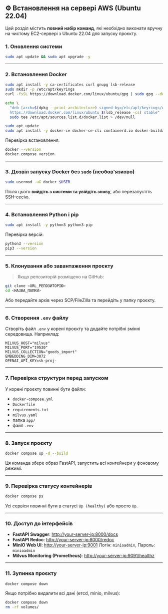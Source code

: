 ## ⚙️ Встановлення на сервері AWS (Ubuntu 22.04)

Цей розділ містить **повний набір команд**, які необхідно виконати вручну на чистому EC2-сервері з Ubuntu 22.04 для запуску проєкту.

### 1. Оновлення системи

```bash
sudo apt update && sudo apt upgrade -y
```

---

### 2. Встановлення Docker

```bash
sudo apt install -y ca-certificates curl gnupg lsb-release
sudo mkdir -p /etc/apt/keyrings
curl -fsSL https://download.docker.com/linux/ubuntu/gpg | sudo gpg --dearmor -o /etc/apt/keyrings/docker.gpg

echo \
  "deb [arch=$(dpkg --print-architecture) signed-by=/etc/apt/keyrings/docker.gpg] \
  https://download.docker.com/linux/ubuntu $(lsb_release -cs) stable" | \
  sudo tee /etc/apt/sources.list.d/docker.list > /dev/null

sudo apt update
sudo apt install -y docker-ce docker-ce-cli containerd.io docker-buildx-plugin docker-compose-plugin
```

Перевірка встановлення:

```bash
docker --version
docker compose version
```

---

### 3. Дозвіл запуску Docker без `sudo` (необов'язково)

```bash
sudo usermod -aG docker $USER
```

Після цього **вийдіть з системи та увійдіть знову**, або перезапустіть SSH-сесію.

---

### 4. Встановлення Python і pip

```bash
sudo apt install -y python3 python3-pip
```

Перевірка версій:

```bash
python3 --version
pip3 --version
```

---

### 5. Клонування або завантаження проєкту

> Якщо репозиторій розміщено на GitHub:

```bash
git clone <URL_РЕПОЗИТОРІЮ>
cd <НАЗВА_ПАПКИ>
```

Або передайте архів через SCP/FileZilla та перейдіть у папку проєкту.

---

### 6. Створення `.env` файлу

Створіть файл `.env` у корені проєкту та додайте потрібні змінні середовища. Наприклад:

```env
MILVUS_HOST="milvus"
MILVUS_PORT="19530"
MILVUS_COLLECTION="goods_import"
EMBEDDING_DIM=3072
OPENAI_API_KEY=sk-proj-
```

---

### 7. Перевірка структури перед запуском

У корені проєкту повинні бути файли:

* `docker-compose.yml`
* `Dockerfile`
* `requirements.txt`
* `milvus.yaml`
* папка `app/`
* файл `.env`

---

### 8. Запуск проєкту

```bash
docker compose up -d --build
```

Ця команда збере образ FastAPI, запустить всі контейнери у фоновому режимі.

---

### 9. Перевірка статусу контейнерів

```bash
docker compose ps
```

Усі сервіси повинні бути в статусі `Up (healthy)` або просто `Up`.

---

### 10. Доступ до інтерфейсів

* **FastAPI Swagger**: [http://your-server-ip:8000/docs](http://your-server-ip:8000/docs)
* **FastAPI Redoc**: [http://your-server-ip:8000/redoc](http://your-server-ip:8000/redoc)
* **MinIO Web UI**: [http://your-server-ip:9001](http://your-server-ip:9001)
  Логін: `minioadmin`, Пароль: `minioadmin`
* **Milvus Monitoring (Prometheus)**: [http://your-server-ip:9091/healthz](http://your-server-ip:9091/healthz)

---

### 11. Зупинка проєкту

```bash
docker compose down
```

Якщо потрібно видалити всі дані (етcd, minio, milvus):

```bash
docker compose down
rm -rf volumes/
```
